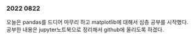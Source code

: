 ### 2022 0822
오늘은 pandas를 드디어 마무리 하고 matplotlib에 대해서 심층 공부를 시작했다.  
공부한 내용은 jupyter노트북으로 정리해서 github에 올리도록 하겠다.